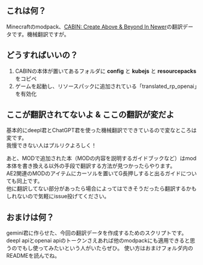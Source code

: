 ## これは何？
Minecraftのmodpack、[CABIN: Create Above & Beyond In Newer](https://www.curseforge.com/minecraft/modpacks/cabin)の翻訳データです。機械翻訳ですが。

## どうすればいいの？
1. CABINの本体が置いてあるフォルダに **config** と **kubejs** と **resourcepacks** をコピペ
2. ゲームを起動し、リソースパックに追加されている「translated_rp_openai」を有効化

## ここが翻訳されてないよ & ここの翻訳が変だよ
基本的にdeepl君とChatGPT君を使った機械翻訳でできているので変なところは変です。  
我慢できない人はプルリクよろしく！  

あと、MODで追加された本（MODの内容を説明するガイドブックなど）はmod本体を書き換える以外の手段で翻訳する方法が見つかったらやります。  
AE2関連のMODのアイテムにカーソルを置いてG長押しすると出るガイドについても同上です。  
他に翻訳してない部分があったら場合によってはできそうだったら翻訳するかもしれないので気軽にissue投げてください。

## おまけは何？
gemini君に作らせた、今回の翻訳データを作成するためのスクリプトです。  
deepl apiとopenai apiのトークンさえあれば他のmodpackにも適用できると思うのでもし使ってみたいという人がいたらぜひ。
使い方はおまけフォルダ内のREADMEを読んでね。